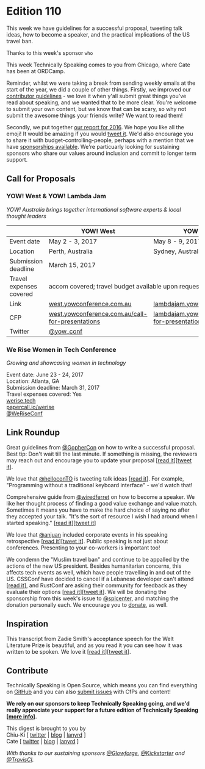 # Edition 110

This week we have guidelines for a successful proposal, tweeting talk ideas, how to become a speaker, and the practical implications of the US travel ban.

Thanks to this week's sponsor `who`

This week Technically Speaking comes to you from Chicago, where Cate has been at ORDCamp.

Reminder, whilst we were taking a break from sending weekly emails at the start of the year, we did a couple of other things. Firstly, we improved our [contributor guidelines](https://github.com/catehstn/technically-speaking/blob/master/CONTRIBUTING.md) - we love it when y'all submit great things you've read about speaking, and we wanted that to be more clear. You're welcome to submit your own content, but we know that can be scary, so why not submit the awesome things your friends write? We want to read them!

Secondly, we put together [our report for 2016](https://cate.blog/2017/01/24/technically-speaking-2016-emoji-report/). We hope you like all the emoji! It would be amazing if you would [tweet it](https://twitter.com/home?status=Check%20out%20the%20%40techspeakdigest%202016%20emoji%20report!%20https%3A//cate.blog/2017/01/24/technically-speaking-2016-emoji-report/). We'd also encourage you to share it with budget-controlling-people, perhaps with a mention that we have [sponsorships available](https://techspeak.email/sponsorship/). We're particuarly looking for sustaining sponsors who share our values around inclusion and commit to longer term support.


## Call for Proposals

### YOW! West & YOW! Lambda Jam
*YOW! Australia brings together international software experts & local thought leaders*

<table>
<thead>
<tr>
<th></th>
<th>YOW! West</th>
<th>YOW! Lambda Jam</th>
</tr>
</thead>
<tbody>
<tr>
<td>Event date</td>
<td>May 2 - 3, 2017</td>
<td>May 8 - 9, 2017</td>
</tr>
<tr>
<td>Location</td>
<td>Perth, Australia</td>
<td>Sydney, Australia</td>
</tr>
<tr>
<td>Submission deadline</td>
<td colspan="2">March 15, 2017</td>
</tr>
<tr>
<td>Travel expenses covered</td>
<td colspan="2">accom covered; travel budget available upon request</td>
</tr>
<tr>
<td>Link</td>
<td><a href="http://west.yowconference.com.au/">west.yowconference.com.au</a></td>
<td><a href="http://lambdajam.yowconference.com.au/">lambdajam.yowconference.com.au</a></td>
<td></td>
</tr>
<tr>
<td>CFP</td>
<td><a href="http://west.yowconference.com.au/call-for-presentations/">west.yowconference.com.au/call-for-presentations</a></td>
<td><a href="http://lambdajam.yowconference.com.au/call-for-presentations/">lambdajam.yowconference.com.au/call-for-presentations</a></td>
</tr>
<tr>
<td>Twitter</td>
<td colspan="2"><a href="https://twitter.com/yow_conf">@yow_conf</a></td>
</tr>
</tbody>
</table>

### We Rise Women in Tech Conference
*Growing and showcasing women in technology*

Event date: June 23 - 24, 2017  
Location: Atlanta, GA  
Submission deadline: March 31, 2017  
Travel expenses covered: Yes  
[werise.tech](https://werise.tech)  
[papercall.io/werise](https://www.papercall.io/werise)  
[@WeRiseConf](https://twitter.com/WeRiseConf)


## Link Roundup

Great guidelines from [@GopherCon](https://twitter.com/GopherCon) on how to  write a successful proposal. Best tip: Don't wait till the last minute. If something is missing, the reviewers may reach out and encourage you to update your proposal [[read it](https://blog.gopheracademy.com/gophercon-2017/writing-a-successful-gophercon-proposal/)][[tweet it](https://twitter.com/home?status=Writing%20a%20successful%20%40GopherCon%20proposal%20by%20%40davecheney%20https%3A//blog.gopheracademy.com/gophercon-2017/writing-a-successful-gophercon-proposal/%20via%20%40techspeakdigest)].

We love that [@helloconTO](http://twitter.com/helloconTO) is tweeting talk ideas [[read it](https://twitter.com/helloconTO)]. For example, "Programming without a traditional keyboard interface" - we'd watch that!

Comprehensive guide from [@wiredferret](https://twitter.com/wiredferret) on how to become a speaker. We like her thought process of finding a good value exchange and value match. Sometimes it means you have to make the hard choice of saying no after they accepted your talk. "It's the sort of resource I wish I had around when I started speaking." [[read it](http://www.heidiwaterhouse.com/2017/01/16/lady-speaker-cfp-submissions/)][[tweet it](https://twitter.com/home?status=Comprehensive%20guide%20on%20how%20to%20become%20a%20speaker%20by%20%40wiredferret%0Ahttp%3A//www.heidiwaterhouse.com/2017/01/16/lady-speaker-cfp-submissions/%20via%20%40techspeakdigest)]

We love that [@anjuan](https://twitter.com/anjuan) included corporate events in
his speaking retrospective [[read it](http://www.anjuansimmons.com/speaking/2016publicspeakingretrospective
)][[tweet it](https://twitter.com/home?status=2016%20speaking%20retrospective%20by%20%40anjuan%0Ahttp%3A//www.anjuansimmons.com/speaking/2016publicspeakingretrospective%20via%20%40techspeakdigest)]. Public speaking is not just about conferences. Presenting to your co-workers is important too!

We condemn the "Muslim travel ban" and continue to be appalled by the actions of the new US president. Besides humanitarian concerns, this affects tech events as well, which have people travelling in and out of the US. CSSConf have decided to cancel if a Lebanese developer can't attend [[read it](https://twitter.com/cssconf/status/826131890994180099)], and RustConf are asking their community for feedback as they evaluate their options [[read it](https://users.rust-lang.org/t/rustconf-2017-and-the-us-travel-ban/9214)][[tweet it](https://twitter.com/home?status=RustConf%202017%20and%20the%20US%20travel%20ban%20by%20%40RustConf%20https%3A//users.rust-lang.org/t/rustconf-2017-and-the-us-travel-ban/9214%20via%20%40techspeakdigest)]. We will be donating the sponsorship from this week's issue to [@splcenter](http://twitter.com/splcenter), and matching the donation personally each. We encourage you to [donate](https://donate.splcenter.org/splcdonate), as well.

## Inspiration

This transcript from Zadie Smith's acceptance speech for the Welt Literature Prize is beautiful, and as you read it you can see how it was written to be spoken. We love it [[read it](http://www.nybooks.com/articles/2016/12/22/on-optimism-and-despair/)][[tweet it](https://twitter.com/home?status=On%20Optimism%20and%20Despair%20%7C%20by%20Zadie%20Smith%20%7C%20The%20New%20York%20Review%20of%20Books%20http%3A//www.nybooks.com/articles/2016/12/22/on-optimism-and-despair/%20via%20%40techspeakdigest)].  

## Contribute

Technically Speaking is Open Source, which means you can find everything on [GitHub](https://github.com/catehstn/technically-speaking/) and you can also [submit issues](https://github.com/catehstn/technically-speaking/issues/new) with CfPs and content!

**We rely on our sponsors to keep Technically Speaking going, and we'd really appreciate your support for a future edition of Technically Speaking [[more info](http://www.techspeak.email/sponsorship/)].**  


This digest is brought to you by  
Chiu-Ki [ [twitter](https://twitter.com/chiuki) | [blog](http://blog.sqisland.com/) | [lanyrd](http://lanyrd.com/profile/chiuki/) ]  
Cate [ [twitter](https://twitter.com/catehstn) | [blog](http://www.cate.blog/) | [lanyrd](http://lanyrd.com/profile/catehstn/) ]

*With thanks to our sustaining sponsors [@Glowforge](http://twitter.com/glowforge), [@Kickstarter](http://twitter.com/kickstarter) and [@TravisCI](http://twitter.com/travisci).*
